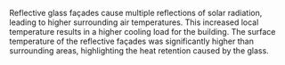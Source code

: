 Reflective glass façades cause multiple reflections of solar radiation, leading to higher surrounding air temperatures.
This increased local temperature results in a higher cooling load for the building.
The surface temperature of the reflective façades was significantly higher than surrounding areas, highlighting the heat retention caused by the glass.